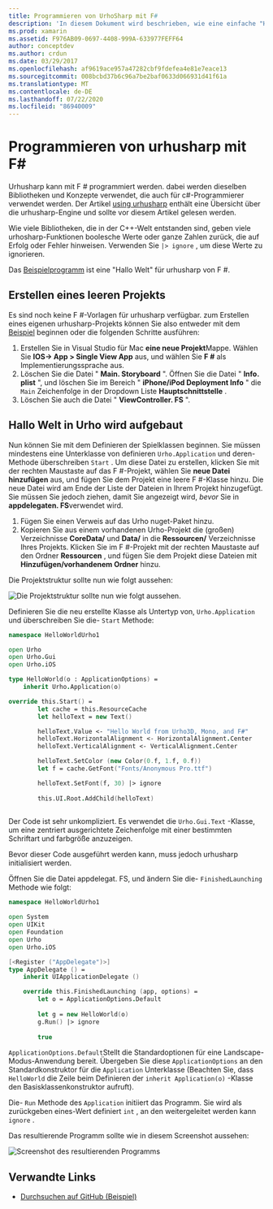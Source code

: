 ```yaml
---
title: Programmieren von UrhoSharp mit F#
description: 'In diesem Dokument wird beschrieben, wie eine einfache "Hello World urhusharp"-Anwendung mithilfe von F # in Visual Studio für Mac erstellt wird.'
ms.prod: xamarin
ms.assetid: F976AB09-0697-4408-999A-633977FEFF64
author: conceptdev
ms.author: crdun
ms.date: 03/29/2017
ms.openlocfilehash: af9619ace957a47282cbf9fdefea4e81e7eace13
ms.sourcegitcommit: 008bcbd37b6c96a7be2baf0633d066931d41f61a
ms.translationtype: MT
ms.contentlocale: de-DE
ms.lasthandoff: 07/22/2020
ms.locfileid: "86940009"
---
```

# <a name="programming-urhosharp-with-f"></a>Programmieren von urhusharp mit F\#

Urhusharp kann mit F # programmiert werden. dabei werden dieselben Bibliotheken und Konzepte verwendet, die auch für c#-Programmierer verwendet werden. Der Artikel [using urhusharp](~/graphics-games/urhosharp/using.md) enthält eine Übersicht über die urhusharp-Engine und sollte vor diesem Artikel gelesen werden.

Wie viele Bibliotheken, die in der C++-Welt entstanden sind, geben viele urhosharp-Funktionen boolesche Werte oder ganze Zahlen zurück, die auf Erfolg oder Fehler hinweisen. Verwenden Sie `|> ignore` , um diese Werte zu ignorieren.

Das [Beispielprogramm](https://github.com/xamarin/recipes/tree/master/Recipes/cross-platform/urho/urho-fsharp/HelloWorldUrhoFsharp) ist eine "Hallo Welt" für urhusharp von F #.

## <a name="creating-an-empty-project"></a>Erstellen eines leeren Projekts

Es sind noch keine F #-Vorlagen für urhusharp verfügbar. zum Erstellen eines eigenen urhusharp-Projekts können Sie also entweder mit dem [Beispiel](https://github.com/xamarin/recipes/tree/master/Recipes/cross-platform/urho/urho-fsharp/HelloWorldUrhoFsharp) beginnen oder die folgenden Schritte ausführen:

1. Erstellen Sie in Visual Studio für Mac **eine neue Projekt**Mappe. Wählen Sie **IOS-> App > Single View App** aus, und wählen Sie **F #** als Implementierungssprache aus. 
1. Löschen Sie die Datei " **Main. Storyboard** ". Öffnen Sie die Datei " **Info. plist** ", und löschen Sie im Bereich " **iPhone/iPod Deployment Info** " die `Main` Zeichenfolge in der Dropdown Liste **Hauptschnittstelle** .
1. Löschen Sie auch die Datei " **ViewController. FS** ".

## <a name="building-hello-world-in-urho"></a>Hallo Welt in Urho wird aufgebaut

Nun können Sie mit dem Definieren der Spielklassen beginnen. Sie müssen mindestens eine Unterklasse von definieren `Urho.Application` und deren-Methode überschreiben `Start` . Um diese Datei zu erstellen, klicken Sie mit der rechten Maustaste auf das F #-Projekt, wählen Sie **neue Datei hinzufügen** aus, und fügen Sie dem Projekt eine leere F #-Klasse hinzu. Die neue Datei wird am Ende der Liste der Dateien in Ihrem Projekt hinzugefügt. Sie müssen Sie jedoch ziehen, damit Sie angezeigt wird, *bevor* Sie in **appdelegaten. FS**verwendet wird.

1. Fügen Sie einen Verweis auf das Urho nuget-Paket hinzu.
1. Kopieren Sie aus einem vorhandenen Urho-Projekt die (großen) Verzeichnisse **CoreData/** und **Data/** in die **Ressourcen/** Verzeichnisse Ihres Projekts. Klicken Sie im F #-Projekt mit der rechten Maustaste auf den Ordner **Ressourcen** , und fügen Sie dem Projekt diese Dateien mit **Hinzufügen/vorhandenem Ordner** hinzu.

Die Projektstruktur sollte nun wie folgt aussehen:

![Die Projektstruktur sollte nun wie folgt aussehen.](fsharp-images/solutionpane.png)

Definieren Sie die neu erstellte Klasse als Untertyp von, `Urho.Application` und überschreiben Sie die- `Start` Methode:

```fsharp
namespace HelloWorldUrho1

open Urho
open Urho.Gui
open Urho.iOS

type HelloWorld(o : ApplicationOptions) =
    inherit Urho.Application(o) 

override this.Start() = 
        let cache = this.ResourceCache
        let helloText = new Text()

        helloText.Value <- "Hello World from Urho3D, Mono, and F#"
        helloText.HorizontalAlignment <- HorizontalAlignment.Center
        helloText.VerticalAlignment <- VerticalAlignment.Center

        helloText.SetColor (new Color(0.f, 1.f, 0.f))
        let f = cache.GetFont("Fonts/Anonymous Pro.ttf")

        helloText.SetFont(f, 30) |> ignore
                  
        this.UI.Root.AddChild(helloText)
            
```

Der Code ist sehr unkompliziert. Es verwendet die `Urho.Gui.Text` -Klasse, um eine zentriert ausgerichtete Zeichenfolge mit einer bestimmten Schriftart und farbgröße anzuzeigen. 

Bevor dieser Code ausgeführt werden kann, muss jedoch urhusharp initialisiert werden. 

Öffnen Sie die Datei appdelegat. FS, und ändern Sie die- `FinishedLaunching` Methode wie folgt:

```fsharp
namespace HelloWorldUrho1

open System
open UIKit
open Foundation
open Urho
open Urho.iOS

[<Register ("AppDelegate")>]
type AppDelegate () =
    inherit UIApplicationDelegate ()

    override this.FinishedLaunching (app, options) =
        let o = ApplicationOptions.Default
     
        let g = new HelloWorld(o)
        g.Run() |> ignore
       
        true
```

`ApplicationOptions.Default`Stellt die Standardoptionen für eine Landscape-Modus-Anwendung bereit. Übergeben Sie diese `ApplicationOptions` an den Standardkonstruktor für die `Application` Unterklasse (Beachten Sie, dass `HelloWorld` die Zeile beim Definieren der `inherit Application(o)` -Klasse den Basisklassenkonstruktor aufruft).

Die- `Run` Methode des `Application` initiiert das Programm. Sie wird als zurückgeben eines-Wert definiert `int` , an den weitergeleitet werden kann `ignore` .

Das resultierende Programm sollte wie in diesem Screenshot aussehen:

![Screenshot des resultierenden Programms](fsharp-images/helloworldfsharp.png)

## <a name="related-links"></a>Verwandte Links

- [Durchsuchen auf GitHub (Beispiel)](https://github.com/xamarin/recipes/tree/master/Recipes/cross-platform/urho/urho-fsharp/HelloWorldUrhoFsharp)
